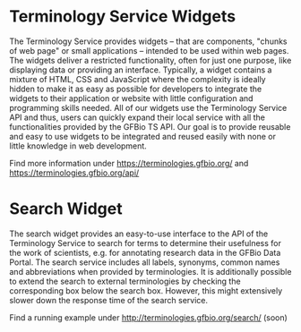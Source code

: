 # Terminology Service Widgets
The Terminology Service provides widgets – that are components, "chunks of web page" or small applications – intended to be used within web pages. The widgets deliver a restricted functionality, often for just one purpose, like displaying data or providing an interface. Typically, a widget contains a mixture of HTML, CSS and JavaScript where the complexity is ideally hidden to make it as easy as possible for developers to integrate the widgets to their application or website with little configuration and programming skills needed. All of our widgets use the Terminology Service API and thus, users can quickly expand their local service with all the functionalities provided by the GFBio TS API. Our goal is to provide reusable and easy to use widgets to be integrated and reused easily with none or little knowledge in web development.

Find more information under https://terminologies.gfbio.org/ and https://terminologies.gfbio.org/api/

# Search Widget
The search widget provides an easy-to-use interface to the API of the Terminology Service to search for terms to determine their usefulness for the work of scientists, e.g. for annotating research data in the GFBio Data Portal.
The search service includes all labels, synonyms, common names and abbreviations when provided by terminologies. It is additionally possible to extend the search to external terminologies by checking the corresponding box below the search box. However, this might extensively slower down the response time of the search service.

Find a running example under http://terminologies.gfbio.org/search/ (soon)

